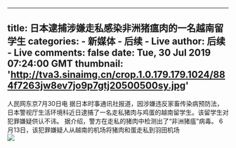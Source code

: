 
---
title: 日本逮捕涉嫌走私感染非洲猪瘟肉的一名越南留学生
categories: 
    - 新媒体
    - 后续 - Live
author: 后续 - Live
comments: false
date: Tue, 30 Jul 2019 07:24:00 GMT
thumbnail: 'http://tva3.sinaimg.cn/crop.1.0.179.179.1024/884f7263jw8ev7jo9p7gtj20500500sy.jpg'
---

<div>   
人民网东京7月30日电 据日本时事通讯社报道，因涉嫌违反家畜传染病预防法，日本警视厅生活环境科近日逮捕了一名走私猪肉与鸡蛋的越南留学生。该留学生对犯罪嫌疑供认不讳。
据介绍，警方在走私的猪肉中检测出了“非洲猪瘟”病毒。
6月13日，该犯罪嫌疑人从越南的机场将猪肉和蛋走私到羽田机场<br><img src="http://tva3.sinaimg.cn/crop.1.0.179.179.1024/884f7263jw8ev7jo9p7gtj20500500sy.jpg" referrerpolicy="no-referrer">  
</div>
            